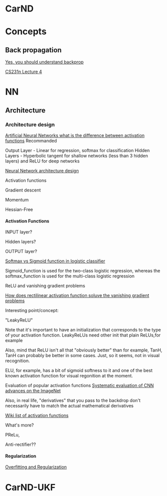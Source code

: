 # CarND

# Concepts

## Back propagation

[Yes, you should understand backprop](https://medium.com/@karpathy/yes-you-should-understand-backprop-e2f06eab496b#.8du48vo05)

[CS231n Lecture 4](https://www.youtube.com/watch?v=59Hbtz7XgjM)

# NN


## Architecture

### Architecture design
[Artificial Neural Networks what is the difference between activation functions](https://www.quora.com/Artificial-Neural-Networks-What-is-the-difference-between-activation-functions)
Recommanded

Output Layer - Linear for regression, softmax for classification
Hidden Layers - Hyperbolic tangent for shallow networks (less than 3 hidden layers) and ReLU for deep networks

[Neural Network architecture design](http://stackoverflow.com/questions/20009078/neural-network-architecture-design)

Activation functions

Gradient descent

Momentum

Hessian-Free

#### Activation Functions

INPUT layer?

Hidden layers?

OUTPUT layer?

[Softmax vs Sigmoid function in logistic classifier](http://stats.stackexchange.com/questions/233658/softmax-vs-sigmoid-function-in-logistic-classifier)

Sigmoid_function is used for the two-class logistic regression, whereas the softmax_function is used for the multi-class logistic regression

ReLU and vanishing gradient problems

[How does rectilinear activation function soluve the vanishing gradient problems](http://stats.stackexchange.com/questions/176794/how-does-rectilinear-activation-function-solve-the-vanishing-gradient-problem-in)

Interesting point/concept:

"LeakyReLU" 

Note that it's important to have an initialization that corresponds to the type of your activation function. LeakyReLUs need other init that plain ReLUs,for example

Also, mind that ReLU isn't all that "obviously better" than for example, TanH, TanH can probably be better in some cases. Just, so it seems, not in visual recognition.

ELU, for example, has a bit of sigmoid softness to it and one of the best known activation function for visual regonition at the moment. 

Evaluation of popular activation functions
[Systematic evaluation of CNN advances on the ImageNet](https://arxiv.org/pdf/1606.02228.pdf)

Also, in real life, "derivatives" that you pass to the backdrop don't necessarily have to match the actual mathematical derivatives

[Wiki list of activation functions](https://en.wikipedia.org/wiki/Activation_function)

What's more?

PReLu,

Anti-rectifier??


#### Regularization

[Overfitting and Regularization](http://neuralnetworksanddeeplearning.com/chap3.html#overfitting_and_regularization)
# CarND-UKF
